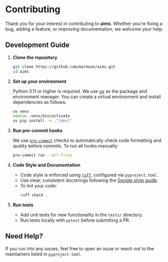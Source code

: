# Contributing
Thank you for your interest in contributing to **aims**. Whether you're fixing a bug, adding a feature, or improving documentation, we welcome your help.


## Development Guide
1. **Clone the repository**
   ```bash
   git clone https://github.com/markean/aims.git
   cd aims
   ```

2. **Set up your environment**

   Python 3.11 or higher is required. We use [uv](https://docs.astral.sh/uv/) as the package and environment manager. You can create a virtual environment and install dependencies as follows:
   ```bash
   uv venv
   source .venv/bin/activate
   uv pip install -e ."[dev]"
   ```

3. **Run pre-commit hooks**

   We use [`pre-commit`](https://pre-commit.com/) checks to automatically check code formatting and quality before commits. To run all hooks manually:

   ```bash
   pre-commit run --all-files
   ```

4. **Code Style and Documentation**

   - Code style is enforced using [`ruff`](https://docs.astral.sh/ruff/), configured via `pyproject.toml`.
   - Use clear, consistent docstrings following the [Google style guide](https://google.github.io/styleguide/pyguide.html).
   - To lint your code:
     ```bash
     ruff check .
     ```

5. **Run tests**

   - Add unit tests for new functionality in the `tests/` directory.
   - Run tests locally with `pytest` before submitting a PR.


## Need Help?
If you run into any issues, feel free to open an issue or reach out to the maintainers listed in `pyproject.toml`.
